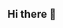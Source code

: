 ## Hi there 👋

<!--
**notfadil/notfadil** is a ✨ _special_ ✨ repository because its `README.md` (this file) appears on your GitHub profile.

Here are some ideas to get you started:

 🔭 I’m currently working on ...
 🌱 I’m currently learning to perform language translations using the new Deepseek models and comparing them to existing Llama/OpenAI models
- 👯 I’m looking to collaborate on ...
- 🤔 I’m looking for help with ...
- 💬 Ask me about ...
📫 How to reach me: https://www.linkedin.com/in/fadilmeraj/
- 😄 Pronouns: ...
⚡ Fun fact: When I'm not lost in the wondrous world of Data and Machine Learning, I like to practice and watch Combat Sports, Badminton and Football
-->

